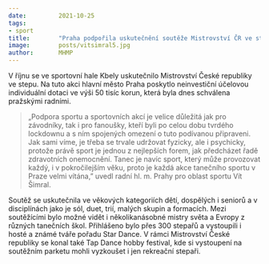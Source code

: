 ```yaml
---
date:         2021-10-25
tags:         
- sport
title:        "Praha podpořila uskutečnění soutěže Mistrovství ČR ve stepu"
image: 	      posts/vitsimral5.jpg
author:       MHMP
---
```


V říjnu se ve sportovní hale Kbely uskutečnilo Mistrovství České republiky ve stepu. Na tuto akci hlavní město Praha poskytlo neinvestiční účelovou individuální dotaci ve výši 50 tisíc korun, která byla dnes schválena pražskými radními. 

> „Podpora sportu a sportovních akcí je velice důležitá jak pro závodníky, tak i pro fanoušky, kteří byli po celou dobu tvrdého lockdownu a s ním spojených omezení o tuto podívanou připraveni. Jak sami víme, je třeba se trvale udržovat fyzicky, ale i psychicky, protože právě sport je jednou z nejlepších forem, jak předcházet řadě zdravotních onemocnění. Tanec je navíc sport, který může provozovat každý, i v pokročilejším věku, proto je každá akce tanečního sportu v Praze velmi vítána,” uvedl radní hl. m. Prahy pro oblast sportu Vít Šimral.

Soutěž se uskutečnila ve věkových kategoriích dětí, dospělých i seniorů a v disciplínách jako je sól, duet, trií, malých skupin a formacích. Mezi soutěžícími bylo možné vidět i několikanásobné mistry světa a Evropy z různých tanečních škol. Přihlášeno bylo přes 300 stepařů a vystoupili i hosté a známé tváře pořadu Star Dance. V rámci Mistrovství České republiky se konal také Tap Dance hobby festival, kde si vystoupení na soutěžním parketu mohli vyzkoušet i jen rekreační stepaři.
